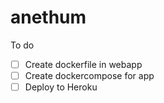 # anethum

To do
- [ ] Create dockerfile in webapp
- [ ] Create dockercompose for app
- [ ] Deploy to Heroku
